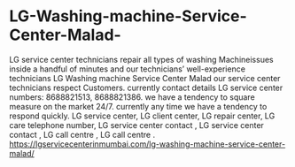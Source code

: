 # LG-Washing-machine-Service-Center-Malad-
LG service center technicians repair all types of washing Machineissues inside a handful of minutes and our technicians’ well-experience technicians LG Washing machine Service Center Malad our service center technicians respect Customers. currently contact details LG service center numbers: 8688821513, 8688821386. we have a tendency to square measure on the market 24/7. currently any time we have a tendency to respond quickly. LG service center, LG client center, LG repair center, LG care telephone number, LG service center contact , LG service center contact , LG call centre , LG call centre . https://lgservicecenterinmumbai.com/lg-washing-machine-service-center-malad/
